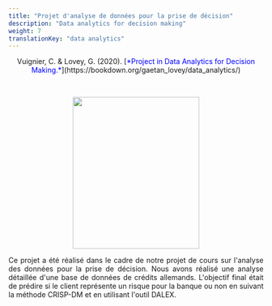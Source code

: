 ```yaml
---
title: "Projet d'analyse de données pour la prise de décision"
description: "Data analytics for decision making"
weight: 7
translationKey: "data analytics"
---
```



<center> Vuignier, C. & Lovey, G. (2020). [<span style="color:blue">*Project in Data Analytics for Decision Making.*</span>](https://bookdown.org/gaetan_lovey/data_analytics/)</p></center> 
<p>&nbsp; </p>


<p align="center">
  <img src="/DALEX.png" width="250" height="300"/>
</p>


<p style="text-align:justify;">Ce projet a été réalisé dans le cadre de notre projet de cours sur l'analyse des données pour la prise de décision. Nous avons réalisé une analyse détaillée d'une base de données de crédits allemands. L'objectif final était de prédire si le client représente un risque pour la banque ou non en suivant la méthode CRISP-DM et en utilisant l'outil DALEX. </p>  
